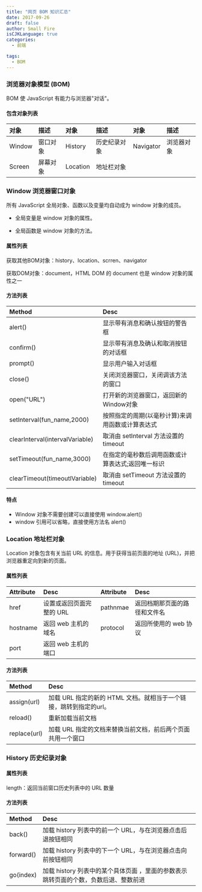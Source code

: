 ```yaml
---
title: "网页 BOM 知识汇总"
date: 2017-09-26
draft: false
author: Small Fire
isCJKLanguage: true
categories: 
  - 前端

tags: 
  - BOM
---
```


### 浏览器对象模型 (BOM)

BOM 使 JavaScript 有能力与浏览器"对话"。

#### 包含对象列表

| 对象   | 描述     | 对象     | 描述         | 对象      | 描述       |
| :----- | :------- | :------- | :----------- | :-------- | :--------- |
| Window | 窗口对象 | History  | 历史纪录对象 | Navigator | 浏览器对象 |
| Screen | 屏幕对象 | Location | 地址栏对象   |           |            |

### Window 浏览器窗口对象

所有 JavaScript 全局对象、函数以及变量均自动成为 window 对象的成员。

- 全局变量是 window 对象的属性。

- 全局函数是 window 对象的方法。

#### 属性列表

获取其他BOM对象：history、location、scrren、navigator

获取DOM对象：document，HTML DOM 的 document 也是 window 对象的属性之一

#### 方法列表

| Method                          | Desc                                              |
| :------------------------------ | :------------------------------------------------ |
| alert()                         | 显示带有消息和确认按钮的警告框                    |
| confirm()                       | 显示带有消息及确认和取消按钮的对话框              |
| prompt()                        | 显示用户输入对话框                                |
| close()                         | 关闭浏览器窗口，关闭调该方法的窗口                |
| open("URL")                     | 打开新的浏览器窗口，返回新的Window对象            |
| setInterval(fun_name,2000)      | 按照指定的周期(以毫秒计算)来调用函数或计算表达式  |
| clearInterval(intervalVariable) | 取消由 setInterval 方法设置的 timeout             |
| setTimeout(fun_name,3000)       | 在指定的毫秒数后调用函数或计算表达式;返回唯一标识 |
| clearTimeout(timeoutlVariable)  | 取消由 setTimeout 方法设置的 timeout              |

#### 特点

- Window 对象不需要创建可以直接使用 window.alert()
- window 引用可以省略，直接使用方法名 alert()

### Location 地址栏对象

Location 对象包含有关当前 URL 的信息。用于获得当前页面的地址 (URL)，并把浏览器重定向到新的页面。

#### 属性列表

| Attribute | Desc                     | Attribute | Desc                         |
| :-------- | :----------------------- | :-------- | :--------------------------- |
| href      | 设置或返回页面完整的 URL | pathnmae  | 返回档期那页面的路径和文件名 |
| hostname  | 返回 web 主机的域名      | protocol  | 返回所使用的 web 协议        |
| port      | 返回 web 主机的端口      |           |                              |

#### 方法列表

| Method       | Desc                                                         |
| :----------- | :----------------------------------------------------------- |
| assign(url)  | 加载 URL 指定的新的 HTML 文档。就相当于一个链接，跳转到指定的url。 |
| reload()     | 重新加载当前文档                                             |
| replace(url) | 加载 URL 指定的文档来替换当前文档，前后两个页面共用一个窗口  |

### History 历史纪录对象

#### 属性列表

length：返回当前窗口历史列表中的 URL 数量

#### 方法列表

| Method    | Desc                                                         |
| :-------- | :----------------------------------------------------------- |
| back()    | 加载 history 列表中的前一个 URL，与在浏览器点击后退按钮相同  |
| forward() | 加载 history 列表中的下一个 URL，与在浏览器点击向前按钮相同  |
| go(index) | 加载 history 列表中的某个具体页面 ，里面的参数表示跳转页面的个数，负数后退、整数前进 |

